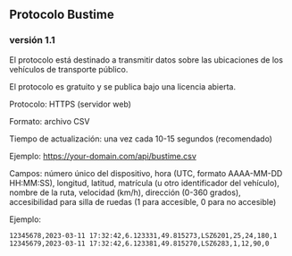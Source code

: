 ## Protocolo Bustime
### versión 1.1

El protocolo está destinado a transmitir datos sobre las ubicaciones de los vehículos de transporte público.

El protocolo es gratuito y se publica bajo una licencia abierta.


Protocolo: HTTPS (servidor web)

Formato: archivo CSV

Tiempo de actualización: una vez cada 10-15 segundos (recomendado)

Ejemplo: https://your-domain.com/api/bustime.csv

Campos: número único del dispositivo, hora (UTC, formato AAAA-MM-DD HH:MM:SS), longitud, latitud, matrícula (u otro identificador del vehículo), nombre de la ruta, velocidad (km/h), dirección (0-360 grados), accesibilidad para silla de ruedas (1 para accesible, 0 para no accesible)

Ejemplo:

```
12345678,2023-03-11 17:32:42,6.123331,49.815273,LSZ6201,25,24,180,1
12345679,2023-03-11 17:32:42,6.123381,49.815270,LSZ6283,1,12,90,0
```
